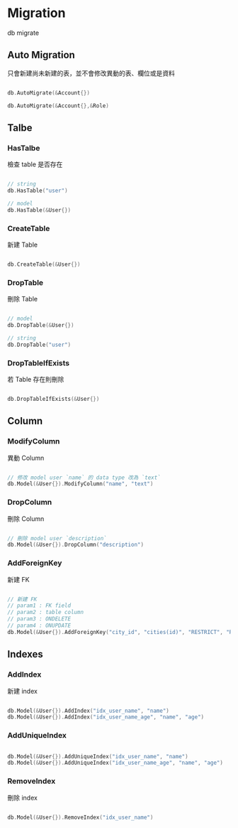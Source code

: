 # Migration

db migrate

## Auto Migration

只會新建尚未新建的表，並不會修改異動的表、欄位或是資料

```go

db.AutoMigrate(&Account{})

db.AutoMigrate(&Account{},&Role)

```

## Talbe

### HasTalbe

檢查 table 是否存在

```go

// string
db.HasTable("user")

// model
db.HasTable(&User{})

```

### CreateTable

新建 Table

```go

db.CreateTable(&User{})

```

### DropTable

刪除 Table

```go

// model
db.DropTable(&User{})

// string
db.DropTable("user")

```

### DropTableIfExists

若 Table  存在則刪除

```go

db.DropTableIfExists(&User{})

```

## Column

### ModifyColumn

異動 Column 

```go

// 修改 model user `name` 的 data type 改為 `text` 
db.Model(&User{}).ModifyColumn("name", "text")

```

### DropColumn

刪除 Column 

```go

// 刪除 model user `description`
db.Model(&User{}).DropColumn("description")

```

### AddForeignKey

新建 FK

```go

// 新建 FK
// param1 : FK field
// param2 : table column
// param3 : ONDELETE
// param4 : ONUPDATE
db.Model(&User{}).AddForeignKey("city_id", "cities(id)", "RESTRICT", "RESTRICT")

```

## Indexes

### AddIndex

新建 index

```go

db.Model(&User{}).AddIndex("idx_user_name", "name")
db.Model(&User{}).AddIndex("idx_user_name_age", "name", "age")

```

### AddUniqueIndex

```go

db.Model(&User{}).AddUniqueIndex("idx_user_name", "name")
db.Model(&User{}).AddUniqueIndex("idx_user_name_age", "name", "age")

```

### RemoveIndex

刪除 index

```go

db.Model(&User{}).RemoveIndex("idx_user_name")

```